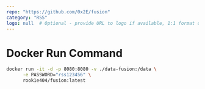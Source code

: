 ```yaml
---
repo: "https://github.com/0x2E/fusion"
category: "RSS"
logo: null  # Optional - provide URL to logo if available, 1:1 format only
---
```


# Docker Run Command

```bash
docker run -it -d -p 8080:8080 -v ./data-fusion:/data \
      -e PASSWORD="rss123456" \
      rook1e404/fusion:latest
```
